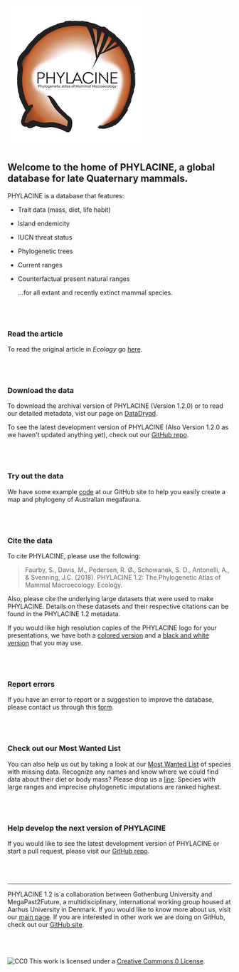 ![PHYLACINE](PHYLACINE_logo.png)


## Welcome to the home of PHYLACINE, a global database for late Quaternary mammals.

PHYLACINE is a database that features:
- Trait data (mass, diet, life habit)
- Island endemicity
- IUCN threat status
- Phylogenetic trees
- Current ranges
- Counterfactual present natural ranges
  
  ...for all extant and recently extinct mammal species.
<br><br>
<br><br>

### Read the article
To read the original article in _Ecology_ go [here](https://doi.org/10.1002/ecy.2443).
<br><br>
<br><br>

### Download the data
To download the archival version of PHYLACINE (Version 1.2.0) or to read our detailed metadata, vist our page on [DataDryad](https://doi.org/10.5061/dryad.bp26v20).

To see the latest development version of PHYLACINE (Also Version 1.2.0 as we haven't updated anything yet), check out our [GitHub repo](https://github.com/MegaPast2Future/PHYLACINE_1.2).
<br><br>
<br><br>

### Try out the data
We have some example [code](https://github.com/MegaPast2Future/PHYLACINE_1.2#vignette) at our GitHub site to help you easily create a map and phylogeny of Australian megafauna. 
<br><br>
<br><br>

### Cite the data
To cite PHYLACINE, please use the following:
>Faurby, S., Davis, M., Pedersen, R. Ø., Schowanek, S. D., Antonelli, A., & Svenning, J.C. (2018). PHYLACINE 1.2: The Phylogenetic Atlas of Mammal Macroecology. Ecology.

Also, please cite the underlying large datasets that were used to make PHYLACINE. Details on these datasets and their respective citations can be found in the PHYLACINE 1.2 metadata.

If you would like high resolution copies of the PHYLACINE logo for your presentations, we have both a [colored version](PHYLACINE_logo_large.png) and a [black and white version](PHYLACINE_logo_large_bw.png) that you may use.
<br><br>
<br><br>

### Report errors
If you have an error to report or a suggestion to improve the database, please contact us through this [form](https://docs.google.com/forms/d/e/1FAIpQLSeo0vEbt7IO6DV0FXLt8wzgXVXEcw2lYHzJeItbA_CiM-PjSw/viewform?usp=sf_link).
<br><br>
<br><br>

### Check out our Most Wanted List
You can also help us out by taking a look at our [Most Wanted List](https://github.com/MegaPast2Future/PHYLACINE_1.2/blob/master/docs/Most_wanted_list.csv) of species with missing data. Recognize any names and know where we could find data about their diet or body mass? Please drop us a [line](https://docs.google.com/forms/d/e/1FAIpQLSeo0vEbt7IO6DV0FXLt8wzgXVXEcw2lYHzJeItbA_CiM-PjSw/viewform?usp=sf_link). Species with large ranges and imprecise phylogenetic imputations are ranked highest.
<br><br>
<br><br>

### Help develop the next version of PHYLACINE
If you would like to see the latest development version of PHYLACINE or start a pull request, please visit our [GitHub repo](https://github.com/MegaPast2Future/PHYLACINE_1.2).
<br><br>
<br><br>

------
PHYLACINE 1.2 is a collaboration between Gothenburg University and MegaPast2Future, a multidisciplinary, international working group housed at Aarhus University in Denmark. If you would like to know more about us, visit our [main page](http://projects.au.dk/mega/). If you are interested in other work we are doing on GitHub, check out our [GitHub site](https://megapast2future.github.io).
<br><br>
<br><br>

<img src="http://i.creativecommons.org/p/zero/1.0/88x31.png" style="border-style: none;" alt="CC0" />  This work is licensed under a <a rel="license" href="http://creativecommons.org/publicdomain/zero/1.0/">Creative Commons 0 License</a>.
